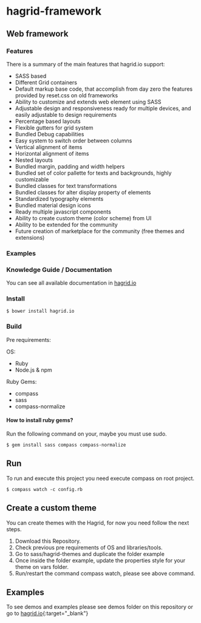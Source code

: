 # hagrid-framework

## Web framework

### Features

There is a summary of the main features that hagrid.io support:

- SASS based
- Different Grid containers
- Default markup base code, that accomplish from day zero the features provided by reset.css on old frameworks
- Ability to customize and extends web element using SASS
- Adjustable design and responsiveness ready for multiple devices, and easily adjustable to design requirements
- Percentage based layouts
- Flexible gutters for grid system
- Bundled Debug capabilities
- Easy system to switch order between columns
- Vertical alignment of items
- Horizontal alignment of items
- Nested layouts
- Bundled margin, padding and width helpers
- Bundled set of color pallette for texts and backgrounds, highly customizable
- Bundled classes for text transformations
- Bundled classes for alter display property of elements
- Standardized typography elements
- Bundled material design icons
- Ready multiple javascript components
- Ability to create custom theme (color scheme) from UI
- Ability to be extended for the community
- Future creation of marketplace for the community (free themes and extensions)

### Examples


### Knowledge Guide / Documentation
You can see all available documentation in [hagrid.io][1]

### Install

```
$ bower install hagrid.io
```

### Build

 Pre requirements:

OS:

- Ruby
- Node.js & npm

Ruby Gems:

- compass
- sass
- compass-normalize

#### How to install ruby gems?
Run the following command on your, maybe you must use sudo.

```
$ gem install sass compass compass-normalize
```

## Run

To run and execute this project you need execute compass on root project.

```
$ compass watch -c config.rb
```

## Create a custom theme

You can create themes with the Hagrid, for now you need follow the next steps.

1. Download this Repository.
2. Check previous pre requirements of OS and libraries/tools.
3. Go to sass/hagrid-themes and duplicate the folder example
4. Once inside the folder example, update the properties style for your theme on vars folder.
5. Run/restart the command compass watch, please see above command.


## Examples

To see demos and examples please see demos folder on this repository or go to [hagrid.io][1]{:target="_blank"}


[1]:<http://hagrid.io/>